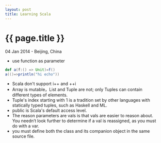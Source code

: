 ```yaml
---
layout: post
title: Learning Scala
---
```


{{ page.title }}
================

<p class="meta">04 Jan 2014 - Beijing, China</p>

* use function as parameter
    
```scala
def a(f:() => Unit)=f()
a(()=>println("hi echo"))
```
* Scala don't support i++ and ++i
* Array is mutable，List and Tuple are not; only Tuples can contain different types of elements.
* Tuple's index starting with 1 is a tradition set by other languages with statically typed tuples, such as Haskell and ML.
* public is Scala's default access level.
* The reason parameters are vals is that vals are easier to reason about. You needn’t look further to determine if a val is reassigned, as you must do with a var.
* you must define both the class and its companion object in the same source file.



